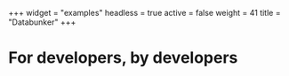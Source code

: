 +++
widget = "examples"
headless = true
active = false
weight = 41
title = "Databunker"
+++
# For developers, by developers
